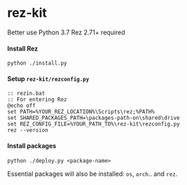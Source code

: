 # rez-kit

Better use Python 3.7
Rez 2.71+ required

#### Install Rez

```shell
python ./install.py
```

#### Setup `rez-kit/rezconfig.py`

```batch
:: rezin.bat
:: For entering Rez
@echo off
set PATH=%YOUR_REZ_LOCATION%\Scripts\rez;%PATH%
set SHARED_PACKAGES_PATH=\packages-path-on\shared\drive
set REZ_CONFIG_FILE=%YOUR_PATH_TO%\rez-kit\rezconfig.py
rez --version
```

#### Install packages

```shell
python ./deploy.py <package-name>
```

Essential packages will also be installed: `os`, `arch`.. and `rez`.
